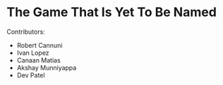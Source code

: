 # The Game That Is Yet To Be Named

Contributors:
* Robert Cannuni
* Ivan Lopez
* Canaan Matias
* Akshay Munniyappa
* Dev Patel
